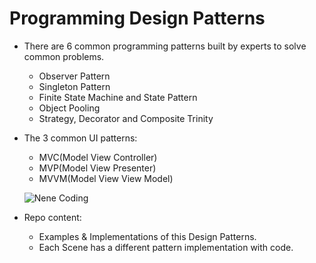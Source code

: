 # Programming Design Patterns
- There are 6 common programming patterns built by experts to solve common problems.
    - Observer Pattern
    - Singleton Pattern
    - Finite State Machine and State Pattern
    - Object Pooling
    - Strategy, Decorator and Composite Trinity
    
- The 3 common UI patterns:
    - MVC(Model View Controller)
    - MVP(Model View Presenter)
    - MVVM(Model View View Model)

                
     ![Nene Coding](https://user-images.githubusercontent.com/113314204/199116264-3d310794-0079-4672-89c9-d7e773cac734.gif)

- Repo content:
  - Examples & Implementations of this Design Patterns.
  - Each Scene has a different pattern implementation with code.
